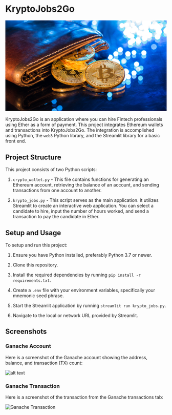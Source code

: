 # KryptoJobs2Go

![An image shows a wallet with bitcoin.](Images/19-4-challenge-image.png)


KryptoJobs2Go is an application where you can hire Fintech professionals using Ether as a form of payment. This project integrates Ethereum wallets and transactions into KryptoJobs2Go. The integration is accomplished using Python, the `web3` Python library, and the Streamlit library for a basic front end.

## Project Structure

This project consists of two Python scripts:

1. `crypto_wallet.py` - This file contains functions for generating an Ethereum account, retrieving the balance of an account, and sending transactions from one account to another.

2. `krypto_jobs.py` - This script serves as the main application. It utilizes Streamlit to create an interactive web application. You can select a candidate to hire, input the number of hours worked, and send a transaction to pay the candidate in Ether.

## Setup and Usage

To setup and run this project:

1. Ensure you have Python installed, preferably Python 3.7 or newer.

2. Clone this repository.

3. Install the required dependencies by running `pip install -r requirements.txt`.

4. Create a `.env` file with your environment variables, specifically your mnemonic seed phrase.

5. Start the Streamlit application by running `streamlit run krypto_jobs.py`.

6. Navigate to the local or network URL provided by Streamlit.

## Screenshots

### Ganache Account

Here is a screenshot of the Ganache account showing the address, balance, and transaction (TX) count:

![alt text]([http://url/to/img.png](https://github.com/kevgeedj/KryptoJobs2Go/blob/3618433a7d01b50378f4ad062db927e854db54d6/Images/Ganache%20Account%20Screenshot.png))

### Ganache Transaction

Here is a screenshot of the transaction from the Ganache transactions tab:

![Ganache Transaction](./Images/transaction_screenshot.png)
